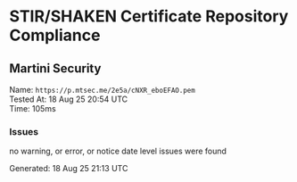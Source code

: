 # STIR/SHAKEN Certificate Repository Compliance

## Martini Security

Name: `https://p.mtsec.me/2e5a/cNXR_eboEFAO.pem`\
Tested At: 18 Aug 25 20:54 UTC\
Time: 105ms

### Issues

no warning, or error, or notice date level issues were found

Generated: 18 Aug 25 21:13 UTC